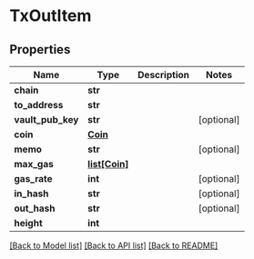 # TxOutItem

## Properties
Name | Type | Description | Notes
------------ | ------------- | ------------- | -------------
**chain** | **str** |  | 
**to_address** | **str** |  | 
**vault_pub_key** | **str** |  | [optional] 
**coin** | [**Coin**](Coin.md) |  | 
**memo** | **str** |  | [optional] 
**max_gas** | [**list[Coin]**](Coin.md) |  | 
**gas_rate** | **int** |  | [optional] 
**in_hash** | **str** |  | [optional] 
**out_hash** | **str** |  | [optional] 
**height** | **int** |  | 

[[Back to Model list]](../README.md#documentation-for-models) [[Back to API list]](../README.md#documentation-for-api-endpoints) [[Back to README]](../README.md)

